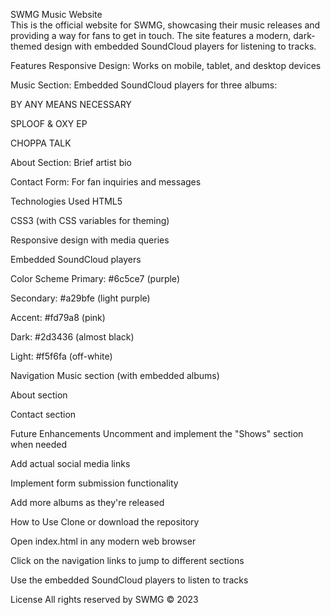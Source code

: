 SWMG Music Website
<br>
This is the official website for SWMG, showcasing their music releases and providing a way for fans to get in touch. The site features a modern, dark-themed design with embedded SoundCloud players for listening to tracks.

Features
Responsive Design: Works on mobile, tablet, and desktop devices

Music Section: Embedded SoundCloud players for three albums:

BY ANY MEANS NECESSARY

SPLOOF & OXY EP

CHOPPA TALK

About Section: Brief artist bio

Contact Form: For fan inquiries and messages

Technologies Used
HTML5

CSS3 (with CSS variables for theming)

Responsive design with media queries

Embedded SoundCloud players

Color Scheme
Primary: #6c5ce7 (purple)

Secondary: #a29bfe (light purple)

Accent: #fd79a8 (pink)

Dark: #2d3436 (almost black)

Light: #f5f6fa (off-white)

Navigation
Music section (with embedded albums)

About section

Contact section

Future Enhancements
Uncomment and implement the "Shows" section when needed

Add actual social media links

Implement form submission functionality

Add more albums as they're released

How to Use
Clone or download the repository

Open index.html in any modern web browser

Click on the navigation links to jump to different sections

Use the embedded SoundCloud players to listen to tracks

License
All rights reserved by SWMG © 2023
